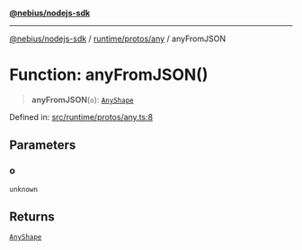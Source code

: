 [**@nebius/nodejs-sdk**](../../../../README.md)

---

[@nebius/nodejs-sdk](../../../../README.md) / [runtime/protos/any](../README.md) / anyFromJSON

# Function: anyFromJSON()

> **anyFromJSON**(`o`): [`AnyShape`](../type-aliases/AnyShape.md)

Defined in: [src/runtime/protos/any.ts:8](https://github.com/nebius/nodejs-sdk/blob/2ec552fb564ad8fdbf78c4eb6e73ce9101501e8a/src/runtime/protos/any.ts#L8)

## Parameters

### o

`unknown`

## Returns

[`AnyShape`](../type-aliases/AnyShape.md)
